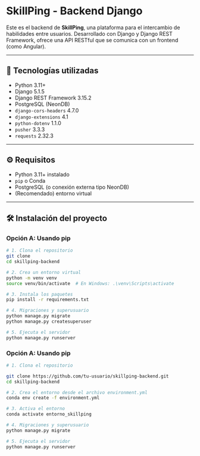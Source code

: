 # SkillPing - Backend Django

Este es el backend de **SkillPing**, una plataforma para el intercambio de habilidades entre usuarios. Desarrollado con Django y Django REST Framework, ofrece una API RESTful que se comunica con un frontend (como Angular).

---

## 🚀 Tecnologías utilizadas

- Python 3.11+
- Django 5.1.5
- Django REST Framework 3.15.2
- PostgreSQL (NeonDB)
- `django-cors-headers` 4.7.0
- `django-extensions` 4.1
- `python-dotenv` 1.1.0
- `pusher` 3.3.3
- `requests` 2.32.3

---

## ⚙️ Requisitos

- Python 3.11+ instalado
- `pip` o Conda
- PostgreSQL (o conexión externa tipo NeonDB)
- (Recomendado) entorno virtual

---

## 🛠️ Instalación del proyecto

### Opción A: Usando pip

```bash
# 1. Clona el repositorio
git clone 
cd skillping-backend

# 2. Crea un entorno virtual
python -m venv venv
source venv/bin/activate  # En Windows: .\venv\Scripts\activate

# 3. Instala los paquetes
pip install -r requirements.txt

# 4. Migraciones y superusuario
python manage.py migrate
python manage.py createsuperuser

# 5. Ejecuta el servidor
python manage.py runserver
```
### Opción A: Usando pip
```bash
# 1. Clona el repositorio

git clone https://github.com/tu-usuario/skillping-backend.git
cd skillping-backend

# 2. Crea el entorno desde el archivo environment.yml
conda env create -f environment.yml

# 3. Activa el entorno
conda activate entorno_skillping

# 4. Migraciones y superusuario
python manage.py migrate

# 5. Ejecuta el servidor
python manage.py runserver
```
